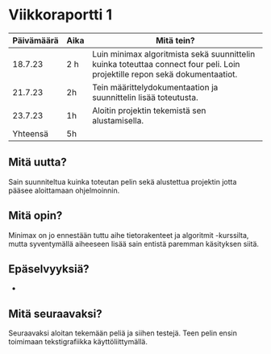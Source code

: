 # Viikkoraportti 1

| Päivämäärä |     Aika      |                                     Mitä tein?                                  |
|------------|---------------|---------------------------------------------------------------------------------|
|  18.7.23   |     2 h       | Luin minimax algoritmista sekä suunnittelin kuinka toteuttaa connect four peli. Loin projektille repon sekä dokumentaatiot. |
|  21.7.23   | 2h            | Tein määrittelydokumentaation ja suunnittelin lisää toteutusta. |
|  23.7.23   | 1h            |  Aloitin projektin tekemistä sen alustamisella. |
| Yhteensä   |  5h           |                                      |

## Mitä uutta?
Sain suunniteltua kuinka toteutan pelin sekä alustettua projektin jotta pääsee aloittamaan ohjelmoinnin. 

## Mitä opin?
Minimax on jo ennestään tuttu aihe tietorakenteet ja algoritmit -kurssilta, mutta syventymällä aiheeseen lisää sain entistä paremman käsityksen siitä.

## Epäselvyyksiä?
-

## Mitä seuraavaksi?
Seuraavaksi aloitan tekemään peliä ja siihen testejä. Teen pelin ensin toimimaan tekstigrafiikka käyttöliittymällä.
